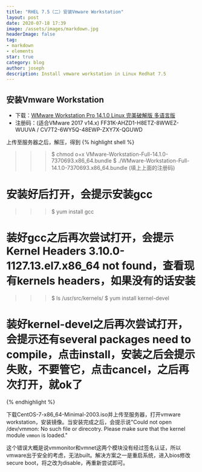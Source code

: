 ```yaml
---
title: "RHEL 7.5（二）安装Vmware Workstation"
layout: post
date: 2020-07-18 17:39
image: /assets/images/markdown.jpg
headerImage: false
tag:
- markdown
- elements
star: true
category: blog
author: joseph
description: Install vmware workstation in Linux Redhat 7.5
---
```


## 安装Vmware Workstation
* 下载：[WMware Workstation Pro 14.1.0 Linux 完美破解版 多语言版][1]
* 注册码：(适合VMware 2017 v14.x) FF31K-AHZD1-H8ETZ-8WWEZ-WUUVA / CV7T2-6WY5Q-48EWP-ZXY7X-QGUWD

上传至服务器之后，解压，得到
{% highlight shell %}
>>>$ chmod o+x VMware-Workstation-Full-14.1.0-7370693.x86_64.bundle
>>>$ ./WMware-Workstation-Full-14.1.0-7370693.x86_64.bundle
(填上上面的注册码)
# 安装好后打开，会提示安装gcc
>>>$ yum install gcc
# 装好gcc之后再次尝试打开，会提示Kernel Headers 3.10.0-1127.13.el7.x86_64 not found，查看现有kernels headers，如果没有的话安装
>>>$ ls /usr/src/kernels/
>>>$ yum install kernel-devel
# 装好kernel-devel之后再次尝试打开，会提示还有several packages need to compile，点击install，安装之后会提示失败，不要管它，点击cancel，之后再次打开，就ok了
{% endhighlight %}

下载CentOS-7-x86_64-Minimal-2003.iso并上传至服务器，打开vmware workstation，安装镜像。当安装完成之后，会提示说"Could not open /dev/vmmon: No such file or direcotry. Please make sure that the kernel module `vmmon` is loaded." 

这个错误大概是说vmmonitor和vmnet这两个模块没有经过签名认证，所以vmware出于安全的考虑，无法built。解决方案之一是重启系统，进入bios修改secure boot，将之改为disable，再重新尝试即可。

[1]: https://www.macxin.com/archives/3156.html
